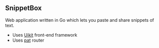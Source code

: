 ## SnippetBox

Web application written in Go which lets you paste and share snippets of text.

- Uses [Uikit](https://getuikit.com/docs/introduction) front-end framework
- Uses [pat](https://github.com/bmizerany/pat) router